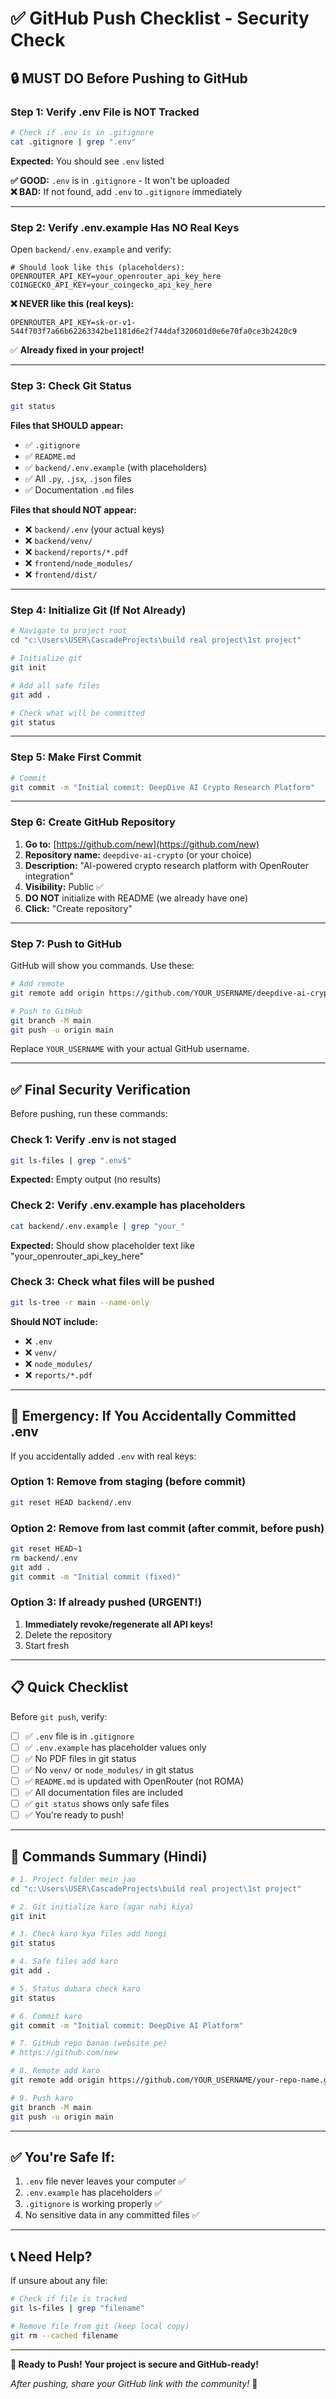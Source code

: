 # ✅ GitHub Push Checklist - Security Check

## 🔒 MUST DO Before Pushing to GitHub

### Step 1: Verify .env File is NOT Tracked

```bash
# Check if .env is in .gitignore
cat .gitignore | grep ".env"
```

**Expected:** You should see `.env` listed

**✅ GOOD:** `.env` is in `.gitignore` - It won't be uploaded  
**❌ BAD:** If not found, add `.env` to `.gitignore` immediately

---

### Step 2: Verify .env.example Has NO Real Keys

Open `backend/.env.example` and verify:

```env
# Should look like this (placeholders):
OPENROUTER_API_KEY=your_openrouter_api_key_here
COINGECKO_API_KEY=your_coingecko_api_key_here
```

**❌ NEVER like this (real keys):**
```env
OPENROUTER_API_KEY=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
```

✅ **Already fixed in your project!**

---

### Step 3: Check Git Status

```bash
git status
```

**Files that SHOULD appear:**
- ✅ `.gitignore`
- ✅ `README.md`
- ✅ `backend/.env.example` (with placeholders)
- ✅ All `.py`, `.jsx`, `.json` files
- ✅ Documentation `.md` files

**Files that should NOT appear:**
- ❌ `backend/.env` (your actual keys)
- ❌ `backend/venv/`
- ❌ `backend/reports/*.pdf`
- ❌ `frontend/node_modules/`
- ❌ `frontend/dist/`

---

### Step 4: Initialize Git (If Not Already)

```bash
# Navigate to project root
cd "c:\Users\USER\CascadeProjects\build real project\1st project"

# Initialize git
git init

# Add all safe files
git add .

# Check what will be committed
git status
```

---

### Step 5: Make First Commit

```bash
# Commit
git commit -m "Initial commit: DeepDive AI Crypto Research Platform"
```

---

### Step 6: Create GitHub Repository

1. **Go to:** [https://github.com/new](https://github.com/new)
2. **Repository name:** `deepdive-ai-crypto` (or your choice)
3. **Description:** "AI-powered crypto research platform with OpenRouter integration"
4. **Visibility:** Public ✅
5. **DO NOT** initialize with README (we already have one)
6. **Click:** "Create repository"

---

### Step 7: Push to GitHub

GitHub will show you commands. Use these:

```bash
# Add remote
git remote add origin https://github.com/YOUR_USERNAME/deepdive-ai-crypto.git

# Push to GitHub
git branch -M main
git push -u origin main
```

Replace `YOUR_USERNAME` with your actual GitHub username.

---

## ✅ Final Security Verification

Before pushing, run these commands:

### Check 1: Verify .env is not staged
```bash
git ls-files | grep ".env$"
```
**Expected:** Empty output (no results)

### Check 2: Verify .env.example has placeholders
```bash
cat backend/.env.example | grep "your_"
```
**Expected:** Should show placeholder text like "your_openrouter_api_key_here"

### Check 3: Check what files will be pushed
```bash
git ls-tree -r main --name-only
```
**Should NOT include:**
- ❌ `.env`
- ❌ `venv/`
- ❌ `node_modules/`
- ❌ `reports/*.pdf`

---

## 🚨 Emergency: If You Accidentally Committed .env

If you accidentally added `.env` with real keys:

### Option 1: Remove from staging (before commit)
```bash
git reset HEAD backend/.env
```

### Option 2: Remove from last commit (after commit, before push)
```bash
git reset HEAD~1
rm backend/.env
git add .
git commit -m "Initial commit (fixed)"
```

### Option 3: If already pushed (URGENT!)
1. **Immediately revoke/regenerate all API keys!**
2. Delete the repository
3. Start fresh

---

## 📋 Quick Checklist

Before `git push`, verify:

- [ ] ✅ `.env` file is in `.gitignore`
- [ ] ✅ `.env.example` has placeholder values only
- [ ] ✅ No PDF files in git status
- [ ] ✅ No `venv/` or `node_modules/` in git status
- [ ] ✅ `README.md` is updated with OpenRouter (not ROMA)
- [ ] ✅ All documentation files are included
- [ ] ✅ `git status` shows only safe files
- [ ] ✅ You're ready to push!

---

## 🎯 Commands Summary (Hindi)

```bash
# 1. Project folder mein jao
cd "c:\Users\USER\CascadeProjects\build real project\1st project"

# 2. Git initialize karo (agar nahi kiya)
git init

# 3. Check karo kya files add hongi
git status

# 4. Safe files add karo
git add .

# 5. Status dubara check karo
git status

# 6. Commit karo
git commit -m "Initial commit: DeepDive AI Platform"

# 7. GitHub repo banao (website pe)
# https://github.com/new

# 8. Remote add karo
git remote add origin https://github.com/YOUR_USERNAME/your-repo-name.git

# 9. Push karo
git branch -M main
git push -u origin main
```

---

## ✅ You're Safe If:

1. `.env` file never leaves your computer ✅
2. `.env.example` has placeholders ✅
3. `.gitignore` is working properly ✅
4. No sensitive data in any committed files ✅

---

## 📞 Need Help?

If unsure about any file:
```bash
# Check if file is tracked
git ls-files | grep "filename"

# Remove file from git (keep local copy)
git rm --cached filename
```

---

**🎉 Ready to Push! Your project is secure and GitHub-ready!**

*After pushing, share your GitHub link with the community!* 🚀
